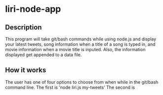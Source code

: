 # liri-node-app

## Description
 This program will take git/bash commands while using node.js and 
	display your latest tweets, song information when a 
	title of a song is typed in, and movie information when a movie title is inputed. 
	Also, the information displayed get appended to a data file.

## How it works
The user has one of four options to choose from when while in the git/bash command line.
	The first is 'node liri.js my-tweets'
The second is 
